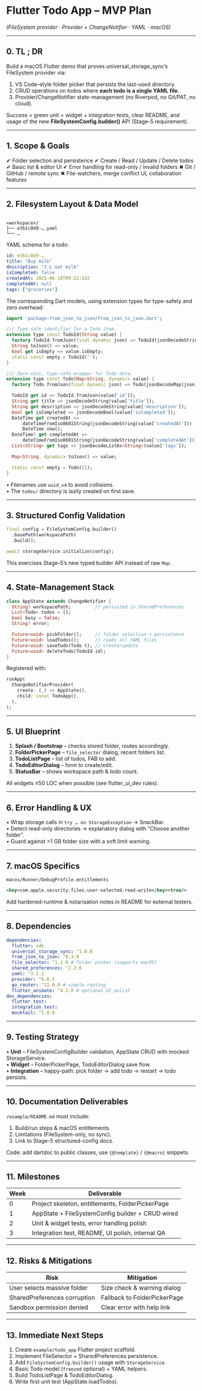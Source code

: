 # Flutter Todo App – **MVP Plan**

_(FileSystem provider · Provider + ChangeNotifier · YAML · macOS)_

---

## 0. TL ; DR

Build a macOS Flutter demo that proves universal_storage_sync’s FileSystem provider via:

1. VS Code–style folder picker that persists the last-used directory.
2. CRUD operations on todos where **each todo is a single YAML file**.
3. Provider/ChangeNotifier state-management (no Riverpod, no Git/PAT, no cloud).

Success = green unit + widget + integration tests, clear README, and usage of the new **FileSystemConfig.builder()** API (Stage-5 requirement).

---

## 1. Scope & Goals

✔ Folder selection and persistence
✔ Create / Read / Update / Delete todos
✔ Basic list & editor UI
✔ Error handling for read-only / invalid folders
✖ Git / GitHub / remote sync
✖ File-watchers, merge conflict UI, collaboration features

---

## 2. Filesystem Layout & Data Model

```

<workspace>/
├── e3b1c0d9-…​.yaml
└── …

```

YAML schema for a todo:

```yaml
id: e3b1c0d9-…
title: "Buy milk"
description: "2 L oat milk"
isCompleted: false
createdAt: 2025-06-18T09:22:15Z
completedAt: null
tags: ["groceries"]
```

The corresponding Dart models, using extension types for type-safety and zero overhead:

```dart
import 'package:from_json_to_json/from_json_to_json.dart';

/// Type-safe identifier for a Todo item.
extension type const TodoId(String value) {
  factory TodoId.fromJson(final dynamic json) => TodoId(jsonDecodeString(json));
  String toJson() => value;
  bool get isEmpty => value.isEmpty;
  static const empty = TodoId('');
}

/// Zero-cost, type-safe wrapper for Todo data.
extension type const Todo(Map<String, dynamic> value) {
  factory Todo.fromJson(final dynamic json) => Todo(jsonDecodeMap(json));

  TodoId get id => TodoId.fromJson(value['id']);
  String get title => jsonDecodeString(value['title']);
  String get description => jsonDecodeString(value['description']);
  bool get isCompleted => jsonDecodeBool(value['isCompleted']);
  DateTime get createdAt =>
      dateTimeFromIso8601String(jsonDecodeString(value['createdAt'])) ??
      DateTime.now();
  DateTime? get completedAt =>
      dateTimeFromIso8601String(jsonDecodeString(value['completedAt']));
  List<String> get tags => jsonDecodeListAs<String>(value['tags']);

  Map<String, dynamic> toJson() => value;

  static const empty = Todo({});
}
```

• Filenames use `uuid_v4` to avoid collisions.  
• The `todos/` directory is lazily created on first save.

---

## 3. Structured Config Validation

```dart
final config = FileSystemConfig.builder()
  .basePath(workspacePath)
  .build();

await storageService.initialize(config);
```

This exercises Stage-5’s new typed builder API instead of raw `Map`.

---

## 4. State-Management Stack

```dart
class AppState extends ChangeNotifier {
  String? workspacePath;         // persisted in SharedPreferences
  List<Todo> todos = [];
  bool busy = false;
  String? error;

  Future<void> pickFolder();     // folder selection + persistence
  Future<void> loadTodos();      // reads all YAML files
  Future<void> saveTodo(Todo t); // create/update
  Future<void> deleteTodo(TodoId id);
}
```

Registered with:

```dart
runApp(
  ChangeNotifierProvider(
    create: (_) => AppState(),
    child: const TodoApp(),
  ),
);
```

---

## 5. UI Blueprint

1. **Splash / Bootstrap** – checks stored folder, routes accordingly.
2. **FolderPickerPage** – `file_selector` dialog, recent folders list.
3. **TodoListPage** – list of todos, FAB to add.
4. **TodoEditorDialog** – form to create/edit.
5. **StatusBar** – shows workspace path & todo count.

All widgets ≤50 LOC when possible (see flutter_ui_dev rules).

---

## 6. Error Handling & UX

• Wrap storage calls in `try … on StorageException` → SnackBar.  
• Detect read-only directories → explanatory dialog with “Choose another folder”.  
• Guard against >1 GB folder size with a soft limit warning.

---

## 7. macOS Specifics

`macos/Runner/DebugProfile.entitlements`

```xml
<key>com.apple.security.files.user-selected.read-write</key><true/>
```

Add hardened-runtime & notarisation notes in README for external testers.

---

## 8. Dependencies

```yaml
dependencies:
  flutter: sdk
  universal_storage_sync: ^1.0.0
  from_json_to_json: ^0.3.0
  file_selector: ^1.1.0 # folder picker (supports macOS)
  shared_preferences: ^2.2.0
  yaml: ^3.1.2
  provider: ^6.0.5
  go_router: ^12.0.0 # simple routing
  flutter_animate: ^4.3.0 # optional UI polish
dev_dependencies:
  flutter_test:
  integration_test:
  mocktail: ^1.0.0
```

---

## 9. Testing Strategy

• **Unit** – FileSystemConfigBuilder validation, AppState CRUD with mocked StorageService.  
• **Widget** – FolderPickerPage, TodoEditorDialog save flow.  
• **Integration** – happy-path: pick folder → add todo → restart → todo persists.

---

## 10. Documentation Deliverables

`/example/README.md` must include:

1. Build/run steps & macOS entitlements.
2. Limitations (FileSystem-only, no sync).
3. Link to Stage-5 structured-config docs.

Code: add dartdoc to public classes, use `{@template}` / `{@macro}` snippets.

---

## 11. Milestones

| Week | Deliverable                                      |
| ---- | ------------------------------------------------ |
| 0    | Project skeleton, entitlements, FolderPickerPage |
| 1    | AppState + FileSystemConfig builder + CRUD wired |
| 2    | Unit & widget tests, error handling polish       |
| 3    | Integration test, README, UI polish, internal QA |

---

## 12. Risks & Mitigations

| Risk                         | Mitigation                   |
| ---------------------------- | ---------------------------- |
| User selects massive folder  | Size check & warning dialog  |
| SharedPreferences corruption | Fallback to FolderPickerPage |
| Sandbox permission denied    | Clear error with help link   |

---

## 13. Immediate Next Steps

1. Create `example/todo_app` Flutter project scaffold.
2. Implement FileSelector + SharedPreferences persistence.
3. Add `FileSystemConfig.builder()` usage with `StorageService`.
4. Basic Todo model (`freezed` optional) + YAML helpers.
5. Build TodoListPage & TodoEditorDialog.
6. Write first unit test (AppState.loadTodos).
